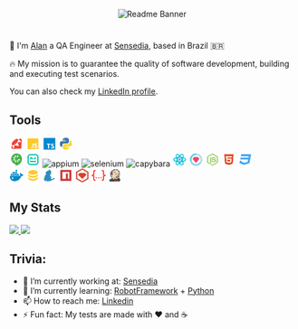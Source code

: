 <p align="center">
  <img src="https://i.imgur.com/8OmIoVp.jpg" width="1280" title="Readme Banner">
</p>

#

👋 I'm [Alan](https://i.giphy.com/iesn9amYpp33RNpK3d.gif) a QA Engineer at [Sensedia](https://www.sensedia.com/), based in Brazil 🇧🇷

🔥 My mission is to guarantee the quality of software development, building and executing test scenarios.

You can also check my [LinkedIn profile](https://www.linkedin.com/in/asilvadev/).


## Tools 

<p align="left">

<img src="https://raw.githubusercontent.com/PKief/vscode-material-icon-theme/85ec92b476b9e9ef1d1e18cb42f894b6124cee88/icons/ruby.svg" title="ruby" alt="ruby" width="25" height="25" />
<img src="https://raw.githubusercontent.com/PKief/vscode-material-icon-theme/85ec92b476b9e9ef1d1e18cb42f894b6124cee88/icons/javascript.svg" title="javascript" alt="javascript" width="25" height="25" />
<img src="https://raw.githubusercontent.com/PKief/vscode-material-icon-theme/85ec92b476b9e9ef1d1e18cb42f894b6124cee88/icons/typescript.svg" title="typescript" alt="typescript" width="25" height="25" />
<img src="https://raw.githubusercontent.com/PKief/vscode-material-icon-theme/85ec92b476b9e9ef1d1e18cb42f894b6124cee88/icons/python.svg" title="python" alt="python" width="25" height="25" />
<br/>
<img src="https://raw.githubusercontent.com/PKief/vscode-material-icon-theme/85ec92b476b9e9ef1d1e18cb42f894b6124cee88/icons/cucumber.svg" title="cucumber" alt="cucumber" width="25" height="25" />
<img src="https://raw.githubusercontent.com/PKief/vscode-material-icon-theme/85ec92b476b9e9ef1d1e18cb42f894b6124cee88/icons/robot.svg" title="robot" alt="robot" width="25" height="25" />
<img src="https://avatars.githubusercontent.com/u/3221291?s=200&v=4" title="appium" alt="appium" width="25" height="25" />
<img src="https://avatars.githubusercontent.com/u/983927?s=200&v=4" title="selenium" alt="selenium" width="24" height="24" />
<img src="https://img.stackshare.io/service/2595/capybara.png" title="capybara" alt="capybara" width="24" height="24" />
<img src="https://raw.githubusercontent.com/PKief/vscode-material-icon-theme/85ec92b476b9e9ef1d1e18cb42f894b6124cee88/icons/react.svg" title="react" alt="react" width="25" height="25" />
<img src="https://raw.githubusercontent.com/vscode-icons/vscode-icons/1120bad531c928642d2ee49942be079a9fb0519b/icons/file_type_rspec.svg" title="rspec" alt="rspec" width="25" height="25" />
<img src="https://raw.githubusercontent.com/PKief/vscode-material-icon-theme/85ec92b476b9e9ef1d1e18cb42f894b6124cee88/icons/nodejs.svg" title="nodejs" alt="nodejs" width="25" height="25" />
<img src="https://raw.githubusercontent.com/PKief/vscode-material-icon-theme/85ec92b476b9e9ef1d1e18cb42f894b6124cee88/icons/html.svg" title="html" alt="html" width="25" height="25" />
<img src="https://raw.githubusercontent.com/PKief/vscode-material-icon-theme/85ec92b476b9e9ef1d1e18cb42f894b6124cee88/icons/css.svg" title="css" alt="css" width="25" height="25" />
<br/>
<img src="https://raw.githubusercontent.com/PKief/vscode-material-icon-theme/85ec92b476b9e9ef1d1e18cb42f894b6124cee88/icons/docker.svg" title="docker" alt="docker" width="25" height="25" />
<img src="https://raw.githubusercontent.com/PKief/vscode-material-icon-theme/85ec92b476b9e9ef1d1e18cb42f894b6124cee88/icons/database.svg" title="database" alt="database" width="25" height="25" />
<img src="https://raw.githubusercontent.com/PKief/vscode-material-icon-theme/85ec92b476b9e9ef1d1e18cb42f894b6124cee88/icons/yarn.svg" title="yarn" alt="yarn" width="25" height="25" />
<img src="https://raw.githubusercontent.com/PKief/vscode-material-icon-theme/85ec92b476b9e9ef1d1e18cb42f894b6124cee88/icons/npm.svg" title="npm" alt="npm" width="25" height="25" />
<img src="https://raw.githubusercontent.com/PKief/vscode-material-icon-theme/85ec92b476b9e9ef1d1e18cb42f894b6124cee88/icons/gemfile.svg" title="gemfile" alt="gemfile" width="25" height="25" />
<img src="https://raw.githubusercontent.com/PKief/vscode-material-icon-theme/85ec92b476b9e9ef1d1e18cb42f894b6124cee88/icons/yaml.svg" title="yaml" alt="yaml" width="25" height="25" />
<img src="https://raw.githubusercontent.com/PKief/vscode-material-icon-theme/85ec92b476b9e9ef1d1e18cb42f894b6124cee88/icons/jenkins.svg" title="jenkins" alt="jenkins" width="25" height="25" />
</p>

## My Stats
<p>
<row>
<a href="https://github.com/asilvadev">
  <img height="145em" src="https://github-readme-stats.vercel.app/api?username=asilvadev&show_icons=true&theme=tokyonight&include_all_commits=true&count_private=true" />
  <img height="145em" src="https://github-readme-stats-eight-theta.vercel.app/api/top-langs/?username=asilvadev&theme=tokyonight&layout=compact" />
</a>
</row>
</p>  

## Trivia:

- 🔭 I’m currently working at: [Sensedia](https://www.sensedia.com/)
- 🌱 I’m currently learning: [RobotFramework](https://robotframework.org) + [Python](https://www.python.org)
- 📫 How to reach me:  [Linkedin](http://linkedin.com/in/asilvadev)
- ⚡ Fun fact: My tests are made with ❤️ and ☕
#


